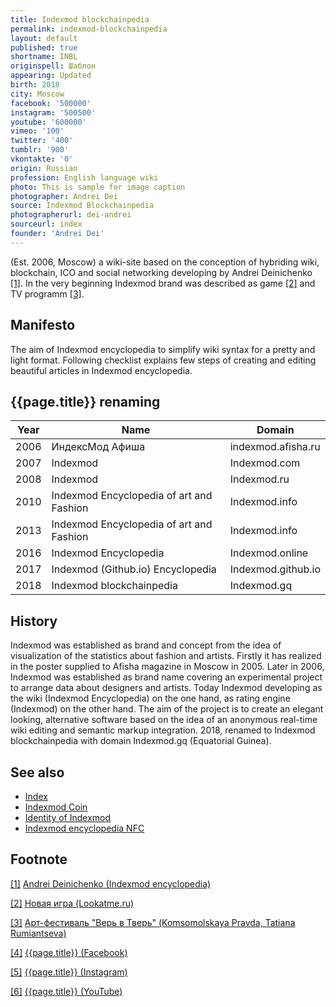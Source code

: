 ```yaml
---
title: Indexmod blockchainpedia
permalink: indexmod-blockchainpedia
layout: default
published: true
shortname: INBL
originspell: Шаблон
appearing: Updated
birth: 2018
city: Moscow
facebook: '500000'
instagram: '500500'
youtube: '600000'
vimeo: '100'
twitter: '400'
tumblr: '900'
vkontakte: '0'
origin: Russian
profession: English language wiki
photo: This is sample for image caption
photographer: Andrei Dei
source: Indexmod Blockchainpedia
photographerurl: dei-andrei
sourceurl: index
founder: 'Andrei Dei'
---
```

(Est. 2006, Moscow) a wiki-site based on the conception of hybriding wiki, blockchain, ICO and social networking developing by Andrei Deinichenko <span id="a1">[\[1\]](#f1)</span>. In the very beginning Indexmod brand was described as game <span id="a2">[\[2\]](#f2)</span> and TV programm <span id="a3">[\[3\]](#f3)</span>.

## Manifesto  

The aim of Indexmod encyclopedia to simplify wiki syntax for a pretty and light format. Following checklist explains few steps of creating and editing beautiful articles in Indexmod encyclopedia.

## {{page.title}} renaming

|Year|Name|Domain|
|-|-|-|
|2006|ИндексМод Афиша|indexmod.afisha.ru|
|2007|Indexmod|Indexmod.com|
|2008|Indexmod|Indexmod.ru|
|2010|Indexmod Encyclopedia of art and Fashion|Indexmod.info|
|2013|Indexmod Encyclopedia of art and Fashion|Indexmod.info|
|2016|Indexmod Encyclopedia|Indexmod.online|
|2017|Indexmod (Github.io) Encyclopedia|Indexmod.github.io|
|2018|Indexmod blockchainpedia|Indexmod.gq|


## History

Indexmod was established as brand and concept from the idea of visualization of the statistics about fashion and artists. Firstly it has realized in the poster supplied to Afisha magazine in Moscow in 2005. Later in 2006, Indexmod was established as brand name covering an experimental project to arrange data about designers and artists. Today Indexmod developing as the wiki (Indexmod Encyclopedia) on the one hand, as rating engine (Indexmod) on the other hand. The aim of the project is to create an elegant looking, alternative software based on the idea of an anonymous real-time wiki editing and semantic markup integration. 2018, renamed to Indexmod blockchainpedia with domain Indexmod.gq (Equatorial Guinea).

## See also

+ [Index](index)
+ [Indexmod Coin](coins)
+ [Identity of Indexmod](identity-of-indexmod)
+ [Indexmod encyclopedia NFC](indexmod-encyclopedia-nfc)

## Footnote

[[1]](#a1) <span id="f1"></span> [Andrei Deinichenko (Indexmod encyclopedia)](deinichenko-andrei)

[[2]](#a2) <span id="f2"></span> [Новая игра (Lookatme.ru)](http://www.lookatme.ru/flow/posts/fashion-radar/4154-brendsbends)

[[3]](#a3) <span id="f3"></span> [Арт-фестиваль "Верь в Тверь" (Komsomolskaya Pravda, Tatiana Rumiantseva)](https://www.facebook.com/groups/kiosk.encyclopedia.indexmod/)

[[4]](#a4) <span id="f4"></span> [{{page.title}} (Facebook)](https://www.facebook.com/groups/kiosk.encyclopedia.indexmod/)

[[5]](#a5) <span id="f5"></span> [{{page.title}} (Instagram)](https://www.instagram.com/indexmod/?hl=ru)

[[6]](#a6) <span id="f6"></span> [{{page.title}} (YouTube)](https://www.youtube.com/channel/UCtxIuv-YxJumxXkl5XuhZtQ/about)
